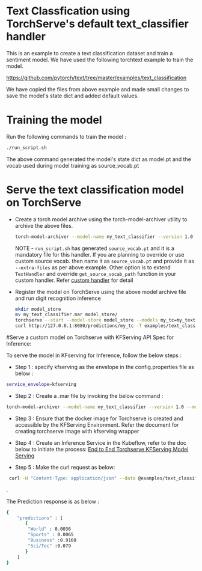 # Text Classfication using TorchServe's default text_classifier handler

This is an example to create a text classification dataset and train a sentiment model. We have used the following torchtext example to train the model.

https://github.com/pytorch/text/tree/master/examples/text_classification

We have copied the files from above example and made small changes to save the model's state dict and added default values.

# Training the model

Run the following commands to train the model :

```bash
./run_script.sh
```

The above command generated the model's state dict as model.pt and the vocab used during model training as source_vocab.pt

# Serve the text classification model on TorchServe

 * Create a torch model archive using the torch-model-archiver utility to archive the above files.
 
    ```bash
    torch-model-archiver --model-name my_text_classifier --version 1.0 --model-file model.py --serialized-file model.pt  --handler text_classifier --extra-files "index_to_name.json,source_vocab.pt"
    ```
    
    NOTE - `run_script.sh` has generated `source_vocab.pt` and it is a mandatory file for this handler. 
           If you are planning to override or use custom source vocab. then name it as `source_vocab.pt` and provide it as `--extra-files` as per above example.
           Other option is to extend `TextHandler` and override `get_source_vocab_path` function in your custom handler. Refer [custom handler](../../docs/custom_service.md) for detail
   
 * Register the model on TorchServe using the above model archive file and run digit recognition inference
   
    ```bash
    mkdir model_store
    mv my_text_classifier.mar model_store/
    torchserve --start --model-store model_store --models my_tc=my_text_classifier.mar
    curl http://127.0.0.1:8080/predictions/my_tc -T examples/text_classification/sample_text.txt
    ```



#Serve a custom model on Torchserve with KFServing API Spec for Inference:



To serve the model in KFserving for Inference, follow the below steps :

* Step 1 : specify kfserving as the envelope in the config.properties file as below :

```bash
service_envelope=kfserving
```

* Step 2 : Create a .mar file by invoking the below command :

```bash
torch-model-archiver --model-name my_text_classifier --version 1.0 --model-file serve/examples/text_classification/model.py --serialized-file serve/examples/text_classification/model.pt --handler text_classifier --extra-files "serve/examples/text_classification/index_to_name.json,serve/examples/text_classification/source_vocab.pt"
```

* Step 3 : Ensure that the docker image for Torchserve is created and accessible by the KFServing Environment. 
	    Refer the document for creating torchserve image with kfserving wrapper
	   

* Step 4 : Create an Inference Service in the Kubeflow, refer to the doc below to initiate the process:
[End to End Torchserve KFServing Model Serving](https://github.com/pytorch/serve/blob/master/kf_predictor_docker/README.md)

* Step 5 : Make the curl request as below:

```bash
 curl -H "Content-Type: application/json" --data @examples/text_classification/text_classifier_kf.json http://127.0.0.1:8085/v1/models/my_tc:predict
```
.

The Prediction response is as below :

```bash
{
	"predictions" : [
	   {
		"World" : 0.0036
		"Sports" : 0.0065
		"Business" :0.9160
		"Sci/Tec" :0.079
	   }
	]
}
```



